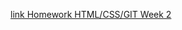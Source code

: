 [link Homework HTML/CSS/GIT Week 2](https://github.com/HackYourFuture/HTML-CSS/blob/master/Week2/MAKEME.md)
